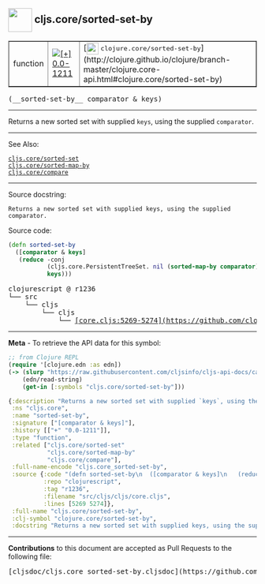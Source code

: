 ## <img width="48px" valign="middle" src="http://i.imgur.com/Hi20huC.png"> cljs.core/sorted-set-by

 <table border="1">
<tr>

<td>function</td>
<td><a href="https://github.com/cljsinfo/cljs-api-docs/tree/0.0-1211"><img valign="middle" alt="[+] 0.0-1211" src="https://img.shields.io/badge/+-0.0--1211-lightgrey.svg"></a> </td>
<td>
[<img height="24px" valign="middle" src="http://i.imgur.com/1GjPKvB.png"> <samp>clojure.core/sorted-set-by</samp>](http://clojure.github.io/clojure/branch-master/clojure.core-api.html#clojure.core/sorted-set-by)
</td>
</tr>
</table>

 <samp>
(__sorted-set-by__ comparator & keys)<br>
</samp>

---

Returns a new sorted set with supplied `keys`, using the supplied `comparator`.

---


See Also:

[`cljs.core/sorted-set`](cljs.core_sorted-set.md)<br>
[`cljs.core/sorted-map-by`](cljs.core_sorted-map-by.md)<br>
[`cljs.core/compare`](cljs.core_compare.md)<br>

---

Source docstring:

```
Returns a new sorted set with supplied keys, using the supplied comparator.
```

Source code:

```clj
(defn sorted-set-by
  ([comparator & keys]
   (reduce -conj
           (cljs.core.PersistentTreeSet. nil (sorted-map-by comparator) 0)
           keys)))
```

 <pre>
clojurescript @ r1236
└── src
    └── cljs
        └── cljs
            └── <ins>[core.cljs:5269-5274](https://github.com/clojure/clojurescript/blob/r1236/src/cljs/cljs/core.cljs#L5269-L5274)</ins>
</pre>


---

__Meta__ - To retrieve the API data for this symbol:

```clj
;; from Clojure REPL
(require '[clojure.edn :as edn])
(-> (slurp "https://raw.githubusercontent.com/cljsinfo/cljs-api-docs/catalog/cljs-api.edn")
    (edn/read-string)
    (get-in [:symbols "cljs.core/sorted-set-by"]))
```

```clj
{:description "Returns a new sorted set with supplied `keys`, using the supplied `comparator`.",
 :ns "cljs.core",
 :name "sorted-set-by",
 :signature ["[comparator & keys]"],
 :history [["+" "0.0-1211"]],
 :type "function",
 :related ["cljs.core/sorted-set"
           "cljs.core/sorted-map-by"
           "cljs.core/compare"],
 :full-name-encode "cljs.core_sorted-set-by",
 :source {:code "(defn sorted-set-by\n  ([comparator & keys]\n   (reduce -conj\n           (cljs.core.PersistentTreeSet. nil (sorted-map-by comparator) 0)\n           keys)))",
          :repo "clojurescript",
          :tag "r1236",
          :filename "src/cljs/cljs/core.cljs",
          :lines [5269 5274]},
 :full-name "cljs.core/sorted-set-by",
 :clj-symbol "clojure.core/sorted-set-by",
 :docstring "Returns a new sorted set with supplied keys, using the supplied comparator."}

```

---

__Contributions__ to this document are accepted as Pull Requests to the following file:

 <pre>
[cljsdoc/cljs.core_sorted-set-by.cljsdoc](https://github.com/cljsinfo/cljs-api-docs/blob/master/cljsdoc/cljs.core_sorted-set-by.cljsdoc)
</pre>

